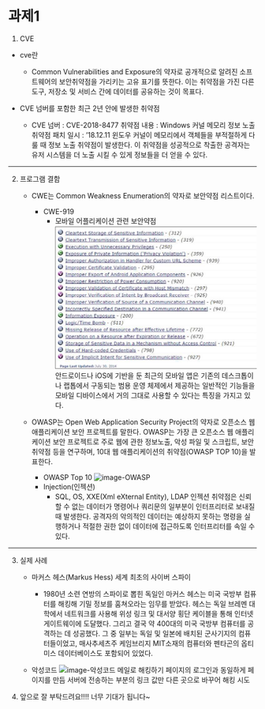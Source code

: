 # 과제1 
1. CVE 
- cve란
    - Common Vulnerabilities and Exposure의 약자로 공개적으로 알려진 소프트웨어의 보안취약점을 가리키는 고유 표기를 뜻한다. 이는 취약점을 가진 다른 도구, 저장소 및 서비스 간에 데이터를 공유하는 것이 목표다.

- CVE 넘버를 포함한 최근 2년 안에 발생한 취약점

  - CVE 넘버 : CVE-2018-8477
    취약점 내용 : 	Windows 커널 메모리 정보 노출 취약점
    패치 일시 : ’18.12.11
    윈도우 커널이 메모리에서 객체들을 부적절하게 다룰 때 정보 노출 취약점이 발생한다.
    이 취약점을 성공적으로 착출한 공격자는 유저 시스템을 더 노출 시킬 수 있게 정보들을 더 얻을 수 있다.
---
2. 프로그램 결함
    - CWE는 Common Weakness Enumeration의 약자로 보안약점 리스트이다.
        - CWE-919
            - 모바일 어플리케이션 관련 보안약점
            ![image-CWE919](cwe919.png)
            안드로이드나 iOS에 기반을 둔 최근의 모바일 앱은 기존의 데스크톱이나 랩톱에서 구동되는 범용 운영 체제에서 제공하는 일반적인 기능들을 모바일 디바이스에서 거의 그대로 사용할 수 있다는 특징을 가지고 있다.
    
    - OWASP는 Open Web Application Security Project의 약자로  오픈소스 웹 애플리케이션 보안 프로젝트를 말한다. OWASP는 가장 큰 오픈소스 웹 애플리케이션 보안 프로젝트로 주로 웹에 관한 정보노출, 악성 파일 및 스크립트, 보안 취약점 등을 연구하며, 10대 웹 애플리케이션의 취약점(OWASP TOP 10)을 발표한다.
        - OWASP Top 10
        ![image-OWASP](http://www.certit.kr/wp-content/uploads/2017/04/owasptop10-2017-678x381.png)
        - Injection(인젝션)
            - SQL, OS, XXE(Xml eXternal Entity), LDAP 인젝션 취약점은 신뢰할 수 없는 데이터가 명령어나 쿼리문의 일부분이 인터프리터로 보내질때 발생한다. 공격자의 악의적인 데이터는 예상하지 못하는 명령을 실행하거나 적절한 권한 없이 데이터에 접근하도록 인터프리터를 속일 수 있다.
---
3. 실제 사례
    - 마커스 헤스(Markus Hess) 세계 최초의 사이버 스파이
        - 1980년 소련 연방의 스파이로 뽑힌 독일인 마커스 헤스는 미국 국방부 컴퓨터를 해킹해 기밀 정보를 훔쳐오라는 임무를 받았다. 헤스는 독일 브레멘 대학에서 네트워크를 사용해 위성 링크 및 대서양 횡단 케이블을 통해 인터넷 게이트웨이에 도달했다. 그리고 결국 약 400대의 미국 국방부 컴퓨터를 공격하는 데 성공했다. 그 중 일부는 독일 및 일본에 배치된 군사기지의 컴퓨터들이었고, 매사추세츠주 케임브리지 MIT소재의 컴퓨터와 펜타곤의 옵티미스 데이터베이스도 포함되어 있었다.
      
    - 악성코드
        ![image-악성코드](https://webisfree.com/static/uploads/2017/1938_emailwa02.PNG)
        메일로 해킹하기
        페이지의 로그인과 동일하게 페이지를 만듬
        서버에 전송하는 부분의 링크 값만 다른 곳으로 바꾸어 해킹 시도


4. 앞으로 잘 부탁드려요!!!!
 너무 기대가 됩니다~